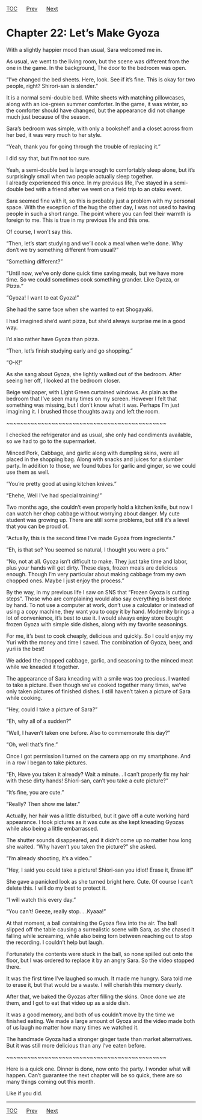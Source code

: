 [TOC](../readme.md)&nbsp;&nbsp;&nbsp;&nbsp;&nbsp;&nbsp;[Prev](0020_Chapter.md)&nbsp;&nbsp;&nbsp;&nbsp;&nbsp;&nbsp;[Next](0022_Chapter.md)



# Chapter 22: Let’s Make Gyoza

With a slightly happier mood than usual, Sara welcomed me in.

As usual, we went to the living room, but the scene was different from
the one in the game. In the background, The door to the bedroom was
open.

“I’ve changed the bed sheets. Here, look. See if it’s fine. This is okay
for two people, right? Shirori-san is slender.”

It is a normal semi-double bed. White sheets with matching pillowcases,
along with an ice-green summer comforter. In the game, it was winter, so
the comforter should have changed, but the appearance did not change
much just because of the season.

Sara’s bedroom was simple, with only a bookshelf and a closet across
from her bed, it was very much to her style.

“Yeah, thank you for going through the trouble of replacing it.”

I did say that, but I’m not too sure.

Yeah, a semi-double bed is large enough to comfortably sleep alone, but
it’s surprisingly small when two people actually sleep together.  
I already experienced this once. In my previous life, I’ve stayed in a
semi-double bed with a friend after we went on a field trip to an otaku
event.

Sara seemed fine with it, so this is probably just a problem with my
personal space. With the exception of the hug the other day, I was not
used to having people in such a short range. The point where you can
feel their warmth is foreign to me. This is true in my previous life and
this one.

Of course, I won’t say this.

“Then, let’s start studying and we’ll cook a meal when we’re done. Why
don’t we try something different from usual?”

“Something different?”

“Until now, we’ve only done quick time saving meals, but we have more
time. So we could sometimes cook something grander. Like Gyoza, or
Pizza.”

“Gyoza! I want to eat Gyoza!”

She had the same face when she wanted to eat Shogayaki.

I had imagined she’d want pizza, but she’d always surprise me in a good
way.

I’d also rather have Gyoza than pizza.

“Then, let’s finish studying early and go shopping.”

“O-K!”

As she sang about Gyoza, she lightly walked out of the bedroom. After
seeing her off, I looked at the bedroom closer.

Beige wallpaper, with Light Green curtained windows. As plain as the
bedroom that I’ve seen many times on my screen. However I felt that
something was missing, but I don’t know what it was. Perhaps I’m just
imagining it. I brushed those thoughts away and left the room.

\~\~\~\~\~\~\~\~\~\~\~\~\~\~\~\~\~\~\~\~\~\~\~\~\~\~\~\~\~\~\~\~\~\~\~\~\~\~\~\~\~\~\~\~\~~

I checked the refrigerator and as usual, she only had condiments
available, so we had to go to the supermarket.

Minced Pork, Cabbage, and garlic along with dumpling skins, were all
placed in the shopping bag. Along with snacks and juices for a slumber
party. In addition to those, we found tubes for garlic and ginger, so we
could use them as well.

“You’re pretty good at using kitchen knives.”

“Ehehe, Well I’ve had special training!”

Two months ago, she couldn’t even properly hold a kitchen knife, but now
I can watch her chop cabbage without worrying about danger. My cute
student was growing up. There are still some problems, but still it’s a
level that you can be proud of.

“Actually, this is the second time I’ve made Gyoza from ingredients.”

“Eh, is that so? You seemed so natural, I thought you were a pro.”

“No, not at all. Gyoza isn’t difficult to make. They just take time and
labor, plus your hands will get dirty. These days, frozen meals are
delicious enough. Though I’m very particular about making cabbage from
my own chopped ones. Maybe I just enjoy the process.”

By the way, in my previous life I saw on SNS that “Frozen Gyoza is
cutting steps”. Those who are complaining would also say everything is
best done by hand. To not use a computer at work, don’t use a calculator
or instead of using a copy machine, they want you to copy it by hand.
Modernity brings a lot of convenience, it’s best to use it. I would
always enjoy store bought frozen Gyoza with simple side dishes, along
with my favorite seasonings. 

For me, it’s best to cook cheaply, delicious and quickly. So I could
enjoy my Yuri with the money and time I saved. The combination of Gyoza,
beer, and yuri is the best!

We added the chopped cabbage, garlic, and seasoning to the minced meat
while we kneaded it together.

The appearance of Sara kneading with a smile was too precious. I wanted
to take a picture. Even though we’ve cooked together many times, we’ve
only taken pictures of finished dishes. I still haven’t taken a picture
of Sara while cooking.

“Hey, could I take a picture of Sara?”

“Eh, why all of a sudden?”

“Well, I haven’t taken one before. Also to commemorate this day?”

“Oh, well that’s fine.”

Once I got permission I turned on the camera app on my smartphone. And
in a row I began to take pictures.

“Eh, Have you taken it already? Wait a minute. . I can’t properly fix my
hair with these dirty hands! Shiori-san, can’t you take a cute picture?”

“It’s fine, you are cute.”

“Really? Then show me later.”

Actually, her hair was a little disturbed, but it gave off a cute
working hard appearance. I took pictures as it was cute as she kept
kneading Gyozas while also being a little embarrassed.

The shutter sounds disappeared, and it didn’t come up no matter how long
she waited. “Why haven’t you taken the picture?” she asked.

“I’m already shooting, it’s a video.”

“Hey, I said you could take a picture! Shiori-san you idiot! Erase it,
Erase it!”

She gave a panicked look as she turned bright here. Cute. Of course I
can’t delete this. I will do my best to protect it.

“I will watch this every day.”

“You can’t! Geeze, really stop. . .Kyaaa!”

At that moment, a ball containing the Gyoza flew into the air. The ball
slipped off the table causing a surrealistic scene with Sara, as she
chased it falling while screaming, while also being torn between
reaching out to stop the recording. I couldn’t help but laugh.

Fortunately the contents were stuck in the ball, so none spilled out
onto the floor, but I was ordered to replace it by an angry Sara. So the
video stopped there.

It was the first time I’ve laughed so much. It made me hungry. Sara told
me to erase it, but that would be a waste. I will cherish this memory
dearly.

After that, we baked the Gyozas after filling the skins. Once done we
ate them, and I got to eat that video up as a side dish.

It was a good memory, and both of us couldn’t move by the time we
finished eating. We made a large amount of Gyoza and the video made both
of us laugh no matter how many times we watched it.

The handmade Gyoza had a stronger ginger taste than market alternatives.
But it was still more delicious than any I’ve eaten before.

\~\~\~\~\~\~\~\~\~\~\~\~\~\~\~\~\~\~\~\~\~\~\~\~\~\~\~\~\~\~\~\~\~\~\~\~\~\~\~\~\~\~\~\~\~~

Here is a quick one. Dinner is done, now onto the party. I wonder what
will happen. Can’t guarantee the next chapter will be so quick, there
are so many things coming out this month.

Like if you did.


---
[TOC](../readme.md)&nbsp;&nbsp;&nbsp;&nbsp;&nbsp;&nbsp;[Prev](0020_Chapter.md)&nbsp;&nbsp;&nbsp;&nbsp;&nbsp;&nbsp;[Next](0022_Chapter.md)

